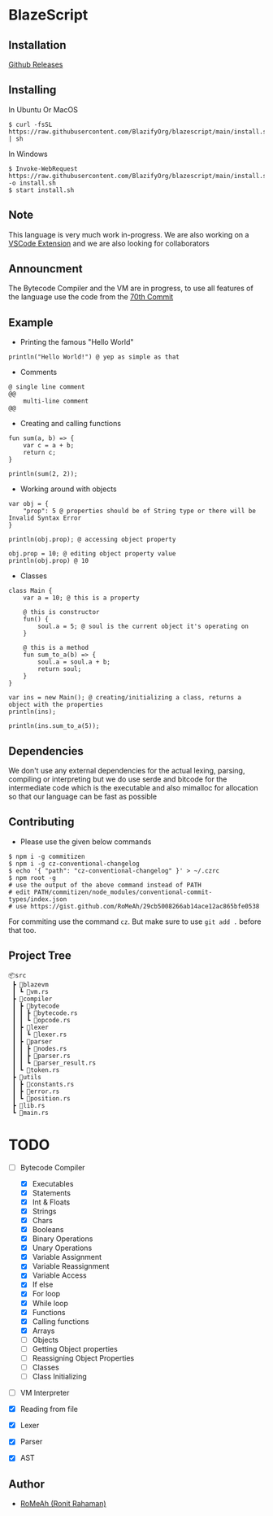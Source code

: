 # BlazeScript

## Installation

[Github Releases](https://github.com/BlazifyOrg/blazescript/releases)

## Installing

In Ubuntu Or MacOS

```shell
$ curl -fsSL https://raw.githubusercontent.com/BlazifyOrg/blazescript/main/install.sh | sh
```

In Windows

```shell
$ Invoke-WebRequest https://raw.githubusercontent.com/BlazifyOrg/blazescript/main/install.sh -o install.sh
$ start install.sh
```

## Note

This language is very much work in-progress. We are also working on a [VSCode Extension](https://github.com/BlazifyOrg/blazescript-vscode) and we are also looking for collaborators

## Announcment

The Bytecode Compiler and the VM are in progress, to use all features of the language use the code from the [70th Commit](https://github.com/BlazifyOrg/blazescript/tree/a2e2186bec75bc05a86ebd3192fa9d931475cb80)

## Example

- Printing the famous "Hello World"

```bzs
println("Hello World!") @ yep as simple as that
```

- Comments

```bzs
@ single line comment
@@
	multi-line comment
@@
```

- Creating and calling functions

```bzs
fun sum(a, b) => {
    var c = a + b;
    return c;
}

println(sum(2, 2));
```

- Working around with objects

```bzs
var obj = {
    "prop": 5 @ properties should be of String type or there will be Invalid Syntax Error
}

println(obj.prop); @ accessing object property

obj.prop = 10; @ editing object property value
println(obj.prop) @ 10
```

- Classes

```bzs
class Main {
    var a = 10; @ this is a property

    @ this is constructor
    fun() {
        soul.a = 5; @ soul is the current object it's operating on
    }

    @ this is a method
    fun sum_to_a(b) => {
        soul.a = soul.a + b;
        return soul;
    }
}

var ins = new Main(); @ creating/initializing a class, returns a object with the properties
println(ins);

println(ins.sum_to_a(5));
```

## Dependencies

We don't use any external dependencies for the actual lexing, parsing, compiling or interpreting but we do use serde and bitcode for the intermediate code which is the executable and also mimalloc for allocation so that our language can be fast as possible

## Contributing

- Please use the given below commands

```shell
$ npm i -g commitizen
$ npm i -g cz-conventional-changelog
$ echo '{ "path": "cz-conventional-changelog" }' > ~/.czrc
$ npm root -g
# use the output of the above command instead of PATH
# edit PATH/commitizen/node_modules/conventional-commit-types/index.json
# use https://gist.github.com/RoMeAh/29cb5008266ab14ace12ac865bfe0538
```

For commiting use the command `cz`. But make sure to use `git add .` before that too.

## Project Tree

```
📦src
 ┣ 📂blazevm
 ┃ ┗ 📜vm.rs
 ┣ 📂compiler
 ┃ ┣ 📂bytecode
 ┃ ┃ ┣ 📜bytecode.rs
 ┃ ┃ ┗ 📜opcode.rs
 ┃ ┣ 📂lexer
 ┃ ┃ ┗ 📜lexer.rs
 ┃ ┣ 📂parser
 ┃ ┃ ┣ 📜nodes.rs
 ┃ ┃ ┣ 📜parser.rs
 ┃ ┃ ┗ 📜parser_result.rs
 ┃ ┗ 📜token.rs
 ┣ 📂utils
 ┃ ┣ 📜constants.rs
 ┃ ┣ 📜error.rs
 ┃ ┗ 📜position.rs
 ┣ 📜lib.rs
 ┗ 📜main.rs
```

# TODO

- [ ] Bytecode Compiler

  - [x] Executables
  - [x] Statements
  - [x] Int & Floats
  - [x] Strings
  - [x] Chars
  - [x] Booleans
  - [x] Binary Operations
  - [x] Unary Operations
  - [x] Variable Assignment
  - [x] Variable Reassignment
  - [x] Variable Access
  - [x] If else
  - [x] For loop
  - [x] While loop
  - [x] Functions
  - [x] Calling functions
  - [x] Arrays
  - [ ] Objects
  - [ ] Getting Object properties
  - [ ] Reassigning Object Properties
  - [ ] Classes
  - [ ] Class Initializing

- [ ] VM Interpreter

- [x] Reading from file
- [x] Lexer
- [x] Parser
- [x] AST

## Author

- [RoMeAh (Ronit Rahaman)](https://www.romeah.me)
